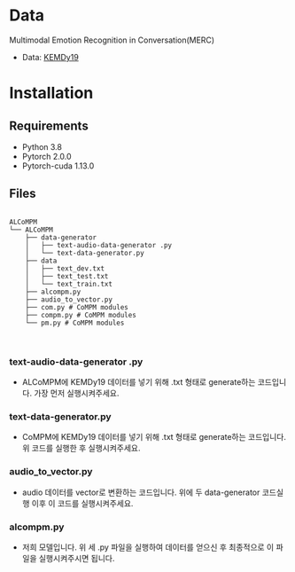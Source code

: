 # Data
Multimodal Emotion Recognition in Conversation(MERC)
- Data: [KEMDy19](https://nanum.etri.re.kr/share/kjnoh/KEMDy19?lang=ko_KR)

# Installation
## Requirements
- Python 3.8
- Pytorch 2.0.0
- Pytorch-cuda 1.13.0

## Files

<pre>
<code>
ALCoMPM
└── ALCoMPM
    ├── data-generator
    │   ├── text-audio-data-generator .py 
    │   └── text-data-generator.py 
    ├── data
    │   ├── text_dev.txt
    │   ├── text_test.txt
    │   └── text_train.txt
    ├── alcompm.py 
    ├── audio_to_vector.py 
    ├── com.py # CoMPM modules
    ├── compm.py # CoMPM modules
    └── pm.py # CoMPM modules

</code>
</pre>

### text-audio-data-generator .py
- ALCoMPM에 KEMDy19 데이터를 넣기 위해 .txt 형태로 generate하는 코드입니다. 가장 먼저 실행시켜주세요.

### text-data-generator.py
- CoMPM에 KEMDy19 데이터를 넣기 위해 .txt 형태로 generate하는 코드입니다. 위 코드를 실행한 후 실행시켜주세요.

### audio_to_vector.py
- audio 데이터를 vector로 변환하는 코드입니다. 위에 두 data-generator 코드실행 이후 이 코드를 실행시켜주세요.
  
### alcompm.py
- 저희 모델입니다. 위 세 .py 파일을 실행하여 데이터를 얻으신 후 최종적으로 이 파일을 실행시켜주시면 됩니다.
